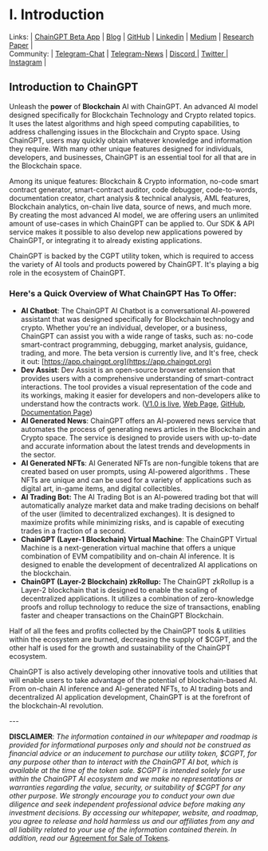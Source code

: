 # I. Introduction

Links: | [ChainGPT Beta App](https://app.chaingpt.org) | [Blog](https://chaingpt.org) | [GitHub](https://github.com/chaingpt-org) | [Linkedin](https://www.linkedin.com/company/chaingpt) | [Medium](https://medium.com/@chaingpt) | [Research Paper](https://uploads-ssl.webflow.com/63d0e411b048e60e70c275df/63d6498bd4b43923151548ac\_research.pdf) | \
Community: | [Telegram-Chat](https://t.me/chain\_gpt) | [Telegram-News](https://t.me/chaingptnews) | [Discord ](https://discord.com/invite/sv2NfqSgVW)| [Twitter ](https://twitter.com/Chain\_GPT)| [Instagram](https://www.instagram.com/chaingpt) |

## Introduction to ChainGPT

Unleash the **power** of **Blockchain** AI with ChainGPT. An advanced AI model designed specifically for Blockchain Technology and Crypto related topics. It uses the latest algorithms and high speed computing capabilities, to address challenging issues in the Blockchain and Crypto space. Using ChainGPT, users may quickly obtain whatever knowledge and information they require. With many other unique features designed for individuals, developers, and businesses, ChainGPT is an essential tool for all that are in the Blockchain space.&#x20;

Among its unique features: Blockchain & Crypto information, no-code smart contract generator, smart-contract auditor, code debugger, code-to-words, documentation creator, chart analysis & technical analysis, AML features, Blockchain analytics, on-chain live data, source of news, and much more. By creating the most advanced AI model, we are offering users an unlimited amount of use-cases in which ChainGPT can be applied to. Our SDK & API service makes it possible to also develop new applications powered by ChainGPT, or integrating it to already existing applications.&#x20;

ChainGPT is backed by the CGPT utility token, which is required to access the variety of AI tools and products powered by ChainGPT. It's playing a big role in the ecosystem of ChainGPT.



### Here's a Quick Overview of What ChainGPT Has To Offer:

* **AI Chatbot**: The ChainGPT AI Chatbot is a conversational AI-powered assistant that was designed specifically for Blockchain technology and crypto. Whether you're an individual, developer, or a business, ChainGPT can assist you with a wide range of tasks, such as: no-code smart-contract programming, debugging, market analysis, guidance, trading, and more. The beta version is currently live, and It's free, check it out: [https://app.chaingpt.org](https://app.chaingpt.org)
* **Dev Assist**: Dev Assist is an open-source browser extension that provides users with a comprehensive understanding of smart-contract interactions. The tool provides a visual representation of the code and its workings, making it easier for developers and non-developers alike to understand how the contracts work. ([V1.0 is live](https://chrome.google.com/webstore/detail/devassist-chaingpt/hdegcnnmimpfkeeodhihkiiocojgnpgg?hl=en), [Web Page](https://chaingpt.org/devassist),  [GitHub](https://github.com/ChainGPT-org/DevAssist-Extension), [Documentation Page](chaingpt-ai-and-utilities/ii.-ai-tools-and-platforms-powered-by-chaingpt/devassist-browser-extension.md))
* **AI Generated News**: ChainGPT offers an AI-powered news service that automates the process of generating news articles in the Blockchain and Crypto space. The service is designed to provide users with up-to-date and accurate information about the latest trends and developments in the sector.
* **AI Generated NFTs**: AI Generated NFTs are non-fungible tokens that are created based on user prompts, using AI-powered algorithms . These NFTs are unique and can be used for a variety of applications such as digital art, in-game items, and digital collectibles.
* **AI Trading Bot:** The AI Trading Bot is an AI-powered trading bot that will automatically analyze market data and make trading decisions on behalf of the user (limited to decentralized exchanges). It is designed to maximize profits while minimizing risks, and is capable of executing trades in a fraction of a second.
* **ChainGPT (Layer-1 Blockchain) Virtual Machine**: The ChainGPT Virtual Machine is a next-generation virtual machine that offers a unique combination of EVM compatibility and on-chain AI inference. It is designed to enable the development of decentralized AI applications on the blockchain.
* **ChainGPT (Layer-2 Blockchain)  zkRollup:** The ChainGPT zkRollup is a Layer-2 blockchain that is designed to enable the scaling of decentralized applications. It utilizes a combination of zero-knowledge proofs and rollup technology to reduce the size of transactions, enabling faster and cheaper transactions on the ChainGPT Blockchain.

Half of all the fees and profits collected by the ChainGPT tools & utilities within the ecosystem are burned, decreasing the supply of $CGPT, and the other half is used for the growth and sustainability of the ChainGPT ecosystem.

ChainGPT is also actively developing other innovative tools and utilities that will enable users to take advantage of the potential of blockchain-based AI. From on-chain AI inference and AI-generated NFTs, to AI trading bots and decentralized AI application development, ChainGPT is at the forefront of the blockchain-AI revolution.

\---

**DISCLAIMER**: _The information contained in our whitepaper and roadmap is provided for informational purposes only and should not be construed as financial advice or an inducement to purchase our utility token, $CGPT, for any purpose other than to interact with the ChainGPT AI bot, which is available at the time of the token sale. $CGPT is intended solely for use within the ChainGPT AI ecosystem and we make no representations or warranties regarding the value, security, or suitability of $CGPT for any other purpose. We strongly encourage you to conduct your own due diligence and seek independent professional advice before making any investment decisions. By accessing our whitepaper, website, and roadmap, you agree to release and hold harmless us and our affiliates from any and all liability related to your use of the information contained therein.  In addition, read our_ [Agreement for Sale of Tokens](https://www.chaingpt.org/licences).
